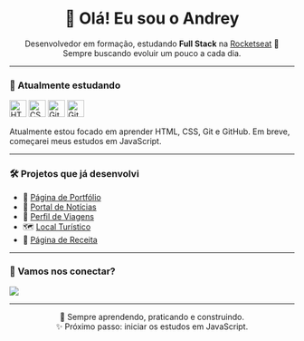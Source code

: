 <h1 align="center">👋 Olá! Eu sou o Andrey</h1>

<p align="center">
  Desenvolvedor em formação, estudando <strong>Full Stack</strong> na <a href="https://www.rocketseat.com.br/" target="_blank">Rocketseat</a> 🚀<br/>
  Sempre buscando evoluir um pouco a cada dia.
</p>

---

### 🧠 Atualmente estudando

<p align="left">
  <img src="https://cdn.jsdelivr.net/gh/devicons/devicon/icons/html5/html5-original.svg" alt="HTML" width="30" />
  <img src="https://cdn.jsdelivr.net/gh/devicons/devicon/icons/css3/css3-original.svg" alt="CSS" width="30" />
  <img src="https://cdn.jsdelivr.net/gh/devicons/devicon/icons/git/git-original.svg" alt="Git" width="30" />
  <img src="https://cdn.jsdelivr.net/gh/devicons/devicon/icons/github/github-original-wordmark.svg" alt="GitHub" width="30" />

  
</p>

<p>Atualmente estou focado em aprender HTML, CSS, Git e GitHub. Em breve, começarei meus estudos em JavaScript.</p>

---

### 🛠️ Projetos que já desenvolvi

- 💼 [Página de Portfólio](https://github.com/andrey00005/desafio-pagina-portfolio)
- 📰 [Portal de Notícias](https://github.com/andrey00005/portal-de-noticias)
- 🧳 [Perfil de Viagens](https://github.com/andrey00005/Perfil-de-viagens)
- 🗺️ [Local Turístico](https://github.com/andrey00005/Desafio-pratico-local-turistico)
- 📄 [Página de Receita](https://github.com/andrey00005/projeto-pagina-de-receita)

---

### 🤝 Vamos nos conectar?

<p>
  <a href="https://www.linkedin.com/in/andreypereira96/" target="_blank">
    <img src="https://img.shields.io/badge/LinkedIn-%230077B5.svg?&style=for-the-badge&logo=linkedin&logoColor=white" />
  </a>
</p>

---

<p align="center">
  🌱 Sempre aprendendo, praticando e construindo.<br/>
  ✨ Próximo passo: iniciar os estudos em JavaScript.
</p>
